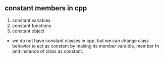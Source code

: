 ## constant members in cpp
1. constant variables
2. constant functions
3. constant object 

- we do not have constant classes in cpp, but we can change class behavior to act as constant by making its member varaible, member fn and instance of class as constant.
